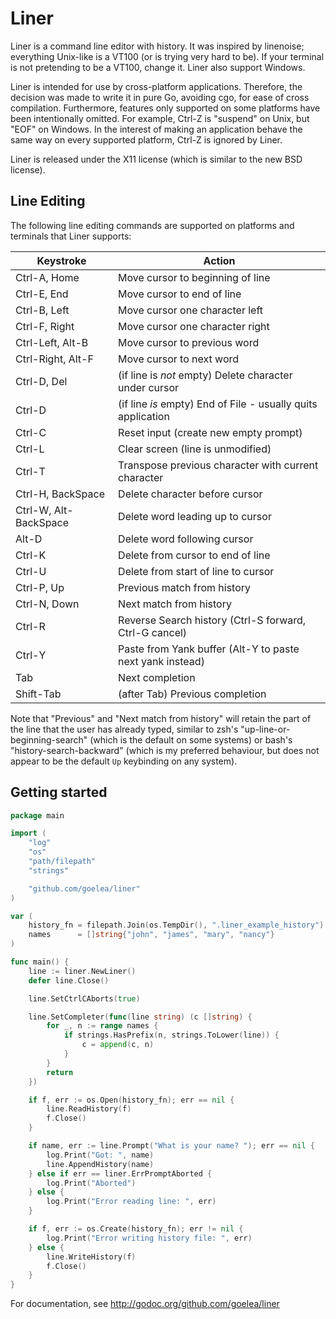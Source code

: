 Liner
=====

Liner is a command line editor with history. It was inspired by linenoise;
everything Unix-like is a VT100 (or is trying very hard to be). If your
terminal is not pretending to be a VT100, change it. Liner also support
Windows.

Liner is intended for use by cross-platform applications. Therefore, the
decision was made to write it in pure Go, avoiding cgo, for ease of cross
compilation. Furthermore, features only supported on some platforms have
been intentionally omitted. For example, Ctrl-Z is "suspend" on Unix, but
"EOF" on Windows. In the interest of making an application behave the same
way on every supported platform, Ctrl-Z is ignored by Liner.

Liner is released under the X11 license (which is similar to the new BSD
license).

Line Editing
------------

The following line editing commands are supported on platforms and terminals
that Liner supports:

Keystroke    | Action
---------    | ------
Ctrl-A, Home | Move cursor to beginning of line
Ctrl-E, End  | Move cursor to end of line
Ctrl-B, Left | Move cursor one character left
Ctrl-F, Right| Move cursor one character right
Ctrl-Left, Alt-B    | Move cursor to previous word
Ctrl-Right, Alt-F   | Move cursor to next word
Ctrl-D, Del  | (if line is *not* empty) Delete character under cursor
Ctrl-D       | (if line *is* empty) End of File - usually quits application
Ctrl-C       | Reset input (create new empty prompt)
Ctrl-L       | Clear screen (line is unmodified)
Ctrl-T       | Transpose previous character with current character
Ctrl-H, BackSpace | Delete character before cursor
Ctrl-W, Alt-BackSpace | Delete word leading up to cursor
Alt-D        | Delete word following cursor
Ctrl-K       | Delete from cursor to end of line
Ctrl-U       | Delete from start of line to cursor
Ctrl-P, Up   | Previous match from history
Ctrl-N, Down | Next match from history
Ctrl-R       | Reverse Search history (Ctrl-S forward, Ctrl-G cancel)
Ctrl-Y       | Paste from Yank buffer (Alt-Y to paste next yank instead)
Tab          | Next completion
Shift-Tab    | (after Tab) Previous completion

Note that "Previous" and "Next match from history" will retain the part of
the line that the user has already typed, similar to zsh's
"up-line-or-beginning-search" (which is the default on some systems) or
bash's "history-search-backward" (which is my preferred behaviour, but does
not appear to be the default `Up` keybinding on any system).

Getting started
-----------------

```go
package main

import (
	"log"
	"os"
	"path/filepath"
	"strings"

	"github.com/goelea/liner"
)

var (
	history_fn = filepath.Join(os.TempDir(), ".liner_example_history")
	names      = []string{"john", "james", "mary", "nancy"}
)

func main() {
	line := liner.NewLiner()
	defer line.Close()

	line.SetCtrlCAborts(true)

	line.SetCompleter(func(line string) (c []string) {
		for _, n := range names {
			if strings.HasPrefix(n, strings.ToLower(line)) {
				c = append(c, n)
			}
		}
		return
	})

	if f, err := os.Open(history_fn); err == nil {
		line.ReadHistory(f)
		f.Close()
	}

	if name, err := line.Prompt("What is your name? "); err == nil {
		log.Print("Got: ", name)
		line.AppendHistory(name)
	} else if err == liner.ErrPromptAborted {
		log.Print("Aborted")
	} else {
		log.Print("Error reading line: ", err)
	}

	if f, err := os.Create(history_fn); err != nil {
		log.Print("Error writing history file: ", err)
	} else {
		line.WriteHistory(f)
		f.Close()
	}
}
```

For documentation, see http://godoc.org/github.com/goelea/liner
